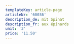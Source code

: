 ```yaml
---
templateKey: article-page
articleNr: '60036'
description_de: mit Spinat
description_fr: aux épinards
unit: '3'
price: '11.50'
---
```


